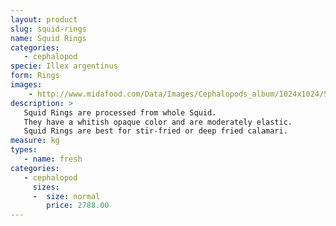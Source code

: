 ```yaml
---
layout: product
slug: squid-rings
name: Squid Rings
categories:
   - cephalopod
specie: Illex argentinus
form: Rings
images:
    - http://www.midafood.com/Data/Images/Cephalopods_album/1024x1024/54acdb860b253565.jpg
description: >
   Squid Rings are processed from whole Squid.
   They have a whitish opaque color and are moderately elastic.
   Squid Rings are best for stir-fried or deep fried calamari.
measure: kg
types:
   - name: fresh
categories:
   - cephalopod
     sizes:
     -  size: normal
        price: 2788.00
---
```

